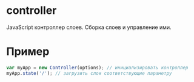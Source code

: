 controller
==========
JavaScript контроллер слоев. Сборка слоев и управление ими.

# Пример
```javascript
var myApp = new Controller(options); // инициализировать контроллер
myApp.state('/'); // загрузить слои соответствующие параметру
```

